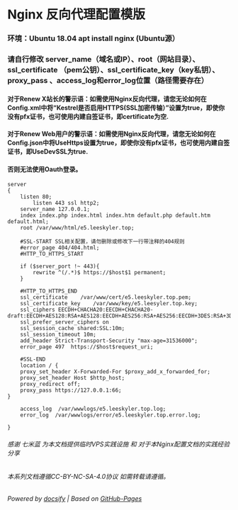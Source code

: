 # Nginx 反向代理配置模版

### 环境：Ubuntu 18.04 apt install nginx (Ubuntu源）

### 请自行修改 server_name（域名或IP）、root（网站目录）、ssl_certificate （pem公钥）、ssl_certificate_key（key私钥）、proxy_pass 、access_log和error_log位置（路径需要存在）

#### 对于Renew X站长的警示语：如需使用Nginx反向代理，请您无论如何在Config.xml中将“Kestrel是否启用HTTPS(SSL加密传输）”设置为true，即使你没有pfx证书，也可使用内建自签证书，即certificate为空.

#### 对于Renew Web用户的警示语：如需使用Nginx反向代理，请您无论如何在Config.json中将UseHttps设置为true，即使你没有pfx证书，也可使用内建自签证书，即UseDevSSL为true.

#### 否则无法使用Oauth登录。

~~~
server
{
    listen 80;
        listen 443 ssl http2;
    server_name 127.0.0.1;
    index index.php index.html index.htm default.php default.htm default.html;
    root /var/www/html/e5.leeskyler.top;
    
    #SSL-START SSL相关配置，请勿删除或修改下一行带注释的404规则
    #error_page 404/404.html;
    #HTTP_TO_HTTPS_START

    if ($server_port !~ 443){
        rewrite ^(/.*)$ https://$host$1 permanent;
    }
    
    #HTTP_TO_HTTPS_END
    ssl_certificate    /var/www/cert/e5.leeskyler.top.pem;
    ssl_certificate_key    /var/www/key/e5.leesyler.top.key;
    ssl_ciphers EECDH+CHACHA20:EECDH+CHACHA20-draft:EECDH+AES128:RSA+AES128:EECDH+AES256:RSA+AES256:EECDH+3DES:RSA+3DES:!MD5;
    ssl_prefer_server_ciphers on
    ssl_session_cache shared:SSL:10m;
    ssl_session_timeout 10m;
    add_header Strict-Transport-Security "max-age=31536000";
    error_page 497  https://$host$request_uri;

    #SSL-END
    location / {
    proxy_set_header X-Forwarded-For $proxy_add_x_forwarded_for;
    proxy_set_header Host $http_host;
    proxy_redirect off;
    proxy_pass https://127.0.0.1:66;
}

    access_log  /var/wwwlogs/e5.leeskyler.top.log;
    error_log  /var/wwwlogs/error/e5.leeskyler.top.error.log;

}

~~~

###### 感谢 七米蓝 为本文档提供临时VPS实践设施 和 对于本Nginx配置文档的实践经验分享

###### 本系列文档遵循CC-BY-NC-SA-4.0协议 如需转载请遵循。

###### Powered by [docsify](https://docsify.js.org/#/zh-cn/) | Based on [GitHub-Pages](https://github.com/leeskyler-top/Microsoft365-E5Developer-Renew-Web-Docs/)

